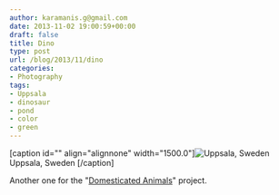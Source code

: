 ```yaml
---
author: karamanis.g@gmail.com
date: 2013-11-02 19:00:59+00:00
draft: false
title: Dino
type: post
url: /blog/2013/11/dino
categories:
- Photography
tags:
- Uppsala
- dinosaur
- pond
- color
- green
---
```


[caption id="" align="alignnone" width="1500.0"]![ Uppsala, Sweden ](/images/2013-11-02-201311dino/20131101-R0001014.jpg)
 Uppsala, Sweden [/caption] 
  



Another one for the "[Domesticated Animals](/domesticated-animals)" project.

